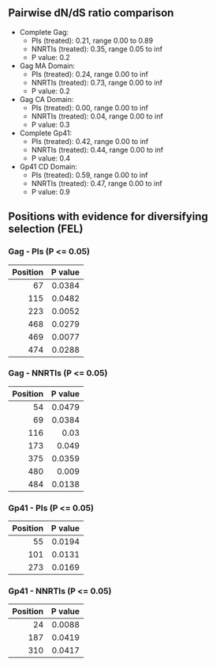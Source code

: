 ## Pairwise dN/dS ratio comparison

- Complete Gag:
  - PIs (treated): 0.21, range 0.00 to 0.89
  - NNRTIs (treated): 0.35, range 0.05 to inf
  - P value: 0.2
- Gag MA Domain:
  - PIs (treated): 0.24, range 0.00 to inf
  - NNRTIs (treated): 0.73, range 0.00 to inf
  - P value: 0.2
- Gag CA Domain:
  - PIs (treated): 0.00, range 0.00 to inf
  - NNRTIs (treated): 0.04, range 0.00 to inf
  - P value: 0.3
- Complete Gp41:
  - PIs (treated): 0.42, range 0.00 to inf
  - NNRTIs (treated): 0.44, range 0.00 to inf
  - P value: 0.4
- Gp41 CD Domain:
  - PIs (treated): 0.59, range 0.00 to inf
  - NNRTIs (treated): 0.47, range 0.00 to inf
  - P value: 0.9

## Positions with evidence for diversifying selection (FEL)

### Gag - PIs (P <= 0.05)

|   Position |   P value |
|-----------:|----------:|
|         67 |    0.0384 |
|        115 |    0.0482 |
|        223 |    0.0052 |
|        468 |    0.0279 |
|        469 |    0.0077 |
|        474 |    0.0288 |

### Gag - NNRTIs (P <= 0.05)

|   Position |   P value |
|-----------:|----------:|
|         54 |    0.0479 |
|         69 |    0.0384 |
|        116 |    0.03   |
|        173 |    0.049  |
|        375 |    0.0359 |
|        480 |    0.009  |
|        484 |    0.0138 |

### Gp41 - PIs (P <= 0.05)

|   Position |   P value |
|-----------:|----------:|
|         55 |    0.0194 |
|        101 |    0.0131 |
|        273 |    0.0169 |

### Gp41 - NNRTIs (P <= 0.05)

|   Position |   P value |
|-----------:|----------:|
|         24 |    0.0088 |
|        187 |    0.0419 |
|        310 |    0.0417 |

